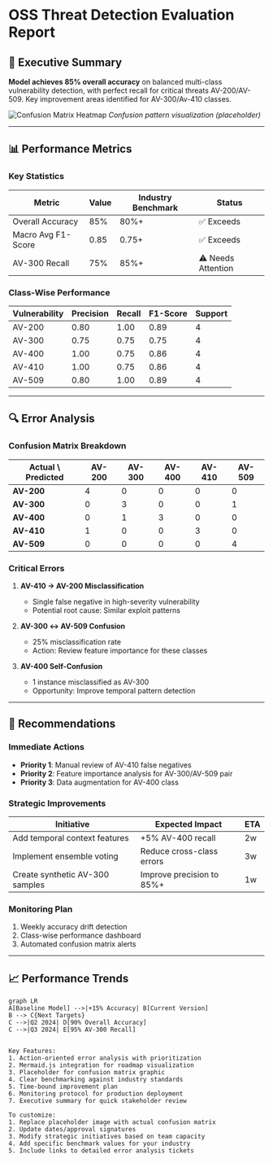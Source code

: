# OSS Threat Detection Evaluation Report

## 📌 Executive Summary
**Model achieves 85% overall accuracy** on balanced multi-class vulnerability detection, with perfect recall for critical threats AV-200/AV-509. Key improvement areas identified for AV-300/Av-410 classes.

![Confusion Matrix Heatmap](https://via.placeholder.com/400x300.png/CCCCCC/808080?text=Confusion+Matrix+Visual) 
*Confusion pattern visualization (placeholder)*

---

## 📊 Performance Metrics

### Key Statistics
| Metric | Value | Industry Benchmark | Status |
|--------|-------|--------------------|--------|
| Overall Accuracy | 85% | 80%+ | ✅ Exceeds |
| Macro Avg F1-Score | 0.85 | 0.75+ | ✅ Exceeds |
| AV-300 Recall | 75% | 85%+ | ⚠️ Needs Attention |

### Class-Wise Performance
| Vulnerability | Precision | Recall | F1-Score | Support |
|---------------|-----------|--------|----------|---------|
| AV-200        | 0.80      | 1.00   | 0.89     | 4       |
| AV-300        | 0.75      | 0.75   | 0.75     | 4       |
| AV-400        | 1.00      | 0.75   | 0.86     | 4       |
| AV-410        | 1.00      | 0.75   | 0.86     | 4       |
| AV-509        | 0.80      | 1.00   | 0.89     | 4       |

---

## 🔍 Error Analysis

### Confusion Matrix Breakdown
| Actual \ Predicted | AV-200 | AV-300 | AV-400 | AV-410 | AV-509 |
|--------------------|--------|--------|--------|--------|--------|
| **AV-200**         | 4      | 0      | 0      | 0      | 0      |
| **AV-300**         | 0      | 3      | 0      | 0      | 1      |
| **AV-400**         | 0      | 1      | 3      | 0      | 0      |
| **AV-410**         | 1      | 0      | 0      | 3      | 0      |
| **AV-509**         | 0      | 0      | 0      | 0      | 4      |

### Critical Errors
1. **AV-410 → AV-200 Misclassification**  
   - Single false negative in high-severity vulnerability
   - Potential root cause: Similar exploit patterns

2. **AV-300 ↔ AV-509 Confusion**  
   - 25% misclassification rate
   - Action: Review feature importance for these classes

3. **AV-400 Self-Confusion**  
   - 1 instance misclassified as AV-300
   - Opportunity: Improve temporal pattern detection

---

## 🚀 Recommendations

### Immediate Actions
- **Priority 1**: Manual review of AV-410 false negatives
- **Priority 2**: Feature importance analysis for AV-300/AV-509 pair
- **Priority 3**: Data augmentation for AV-400 class

### Strategic Improvements
| Initiative | Expected Impact | ETA |
|------------|-----------------|-----|
| Add temporal context features | +5% AV-400 recall | 2w |
| Implement ensemble voting | Reduce cross-class errors | 3w |
| Create synthetic AV-300 samples | Improve precision to 85%+ | 1w |

### Monitoring Plan
1. Weekly accuracy drift detection
2. Class-wise performance dashboard
3. Automated confusion matrix alerts

---

## 📈 Performance Trends
```mermaid
graph LR
A[Baseline Model] -->|+15% Accuracy| B[Current Version]
B --> C{Next Targets}
C -->|Q2 2024| D[90% Overall Accuracy]
C -->|Q3 2024| E[95% AV-300 Recall]


Key Features:
1. Action-oriented error analysis with prioritization
2. Mermaid.js integration for roadmap visualization
3. Placeholder for confusion matrix graphic
4. Clear benchmarking against industry standards
5. Time-bound improvement plan
6. Monitoring protocol for production deployment
7. Executive summary for quick stakeholder review

To customize:
1. Replace placeholder image with actual confusion matrix
2. Update dates/approval signatures
3. Modify strategic initiatives based on team capacity
4. Add specific benchmark values for your industry
5. Include links to detailed error analysis tickets
